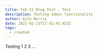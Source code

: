 ```yaml
---
title: Feb 21 Blog Post - Test
description: Testing admin functionality
author: Kyle Norris
date: 2021-02-21T17:42:43.823Z
tags:
  - created
---
```

Testing 1 2 3 ...